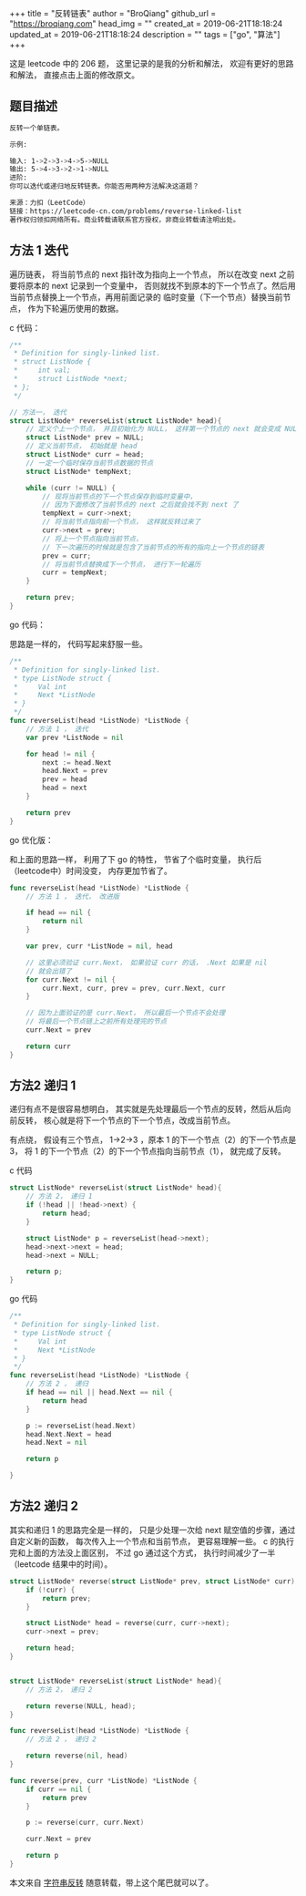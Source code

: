 +++
title = "反转链表"
author = "BroQiang"
github_url = "https://broqiang.com"
head_img = ""
created_at = 2019-06-21T18:18:24
updated_at = 2019-06-21T18:18:24
description = ""
tags = ["go", "算法"]
+++

这是 leetcode 中的 206 题， 这里记录的是我的分析和解法， 欢迎有更好的思路和解法，
直接点击上面的修改原文。

## 题目描述

```bash
反转一个单链表。

示例:

输入: 1->2->3->4->5->NULL
输出: 5->4->3->2->1->NULL
进阶:
你可以迭代或递归地反转链表。你能否用两种方法解决这道题？

来源：力扣（LeetCode）
链接：https://leetcode-cn.com/problems/reverse-linked-list
著作权归领扣网络所有。商业转载请联系官方授权，非商业转载请注明出处。
```

## 方法 1 迭代

遍历链表， 将当前节点的 next 指针改为指向上一个节点， 所以在改变 next 之前要将原本的 next
记录到一个变量中， 否则就找不到原本的下一个节点了。然后用当前节点替换上一个节点，再用前面记录的
临时变量（下一个节点）替换当前节点， 作为下轮遍历使用的数据。

c 代码：

```c
/**
 * Definition for singly-linked list.
 * struct ListNode {
 *     int val;
 *     struct ListNode *next;
 * };
 */

// 方法一， 迭代
struct ListNode* reverseList(struct ListNode* head){
    // 定义个上一个节点， 并且初始化为 NULL， 这样第一个节点的 next 就会变成 NULL
    struct ListNode* prev = NULL;
    // 定义当前节点， 初始就是 head
    struct ListNode* curr = head;
    // 一定一个临时保存当前节点数据的节点
    struct ListNode* tempNext;

    while (curr != NULL) {
        // 现将当前节点的下一个节点保存到临时变量中，
        // 因为下面修改了当前节点的 next 之后就会找不到 next 了
        tempNext = curr->next;
        // 将当前节点指向前一个节点， 这样就反转过来了
        curr->next = prev;
        // 将上一个节点指向当前节点，
        // 下一次遍历的时候就是包含了当前节点的所有的指向上一个节点的链表
        prev = curr;
        // 将当前节点替换成下一个节点， 进行下一轮遍历
        curr = tempNext;
    }

    return prev;
}
```

go 代码：

思路是一样的， 代码写起来舒服一些。

```go
/**
 * Definition for singly-linked list.
 * type ListNode struct {
 *     Val int
 *     Next *ListNode
 * }
 */
func reverseList(head *ListNode) *ListNode {
    // 方法 1 ， 迭代
    var prev *ListNode = nil

    for head != nil {
        next := head.Next
        head.Next = prev
        prev = head
        head = next
    }

    return prev
}
```

go 优化版：

和上面的思路一样， 利用了下 go 的特性， 节省了个临时变量， 执行后（leetcode中）时间没变，
内存更加节省了。

```go
func reverseList(head *ListNode) *ListNode {
    // 方法 1 ， 迭代， 改进版

    if head == nil {
        return nil
    }

    var prev, curr *ListNode = nil, head

    // 这里必须验证 curr.Next， 如果验证 curr 的话， .Next 如果是 nil
    // 就会出错了
    for curr.Next != nil {
        curr.Next, curr, prev = prev, curr.Next, curr
    }

    // 因为上面验证的是 curr.Next， 所以最后一个节点不会处理
    // 将最后一个节点链上之前所有处理完的节点
    curr.Next = prev

    return curr
}
```

## 方法2 递归 1

递归有点不是很容易想明白， 其实就是先处理最后一个节点的反转，然后从后向前反转，
核心就是将下一个节点的下一个节点，改成当前节点。

有点绕， 假设有三个节点， 1->2->3 ，原本 1 的下一个节点（2）的下一个节点是 3，
将 1 的下一个节点（2）的下一个节点指向当前节点（1）， 就完成了反转。

c 代码

```c
struct ListNode* reverseList(struct ListNode* head){
    // 方法 2， 递归 1
    if (!head || !head->next) {
        return head;
    }

    struct ListNode* p = reverseList(head->next);
    head->next->next = head;
    head->next = NULL;

    return p;
}
```

go 代码

```go
/**
 * Definition for singly-linked list.
 * type ListNode struct {
 *     Val int
 *     Next *ListNode
 * }
 */
func reverseList(head *ListNode) *ListNode {
    // 方法 2 ， 递归
    if head == nil || head.Next == nil {
        return head
    }

    p := reverseList(head.Next)
    head.Next.Next = head
    head.Next = nil

    return p

}
```

## 方法2 递归 2

其实和递归 1 的思路完全是一样的， 只是少处理一次给 next 赋空值的步骤，通过自定义新的函数，
每次传入上一个节点和当前节点， 更容易理解一些。 c 的执行完和上面的方法没上面区别， 不过 go
通过这个方式， 执行时间减少了一半（leetcode 结果中的时间）。

```c
struct ListNode* reverse(struct ListNode* prev, struct ListNode* curr) {
    if (!curr) {
        return prev;
    }

    struct ListNode* head = reverse(curr, curr->next);
    curr->next = prev;

    return head;
}


struct ListNode* reverseList(struct ListNode* head){
    // 方法 2， 递归 2

    return reverse(NULL, head);
}
```

```go
func reverseList(head *ListNode) *ListNode {
    // 方法 2 ， 递归 2

    return reverse(nil, head)
}

func reverse(prev, curr *ListNode) *ListNode {
    if curr == nil {
        return prev
    }

    p := reverse(curr, curr.Next)

    curr.Next = prev

    return p
}
```

本文来自 [字符串反转](https://broqiang.com/posts/algorithm/reverse-linked-list)
随意转载，带上这个尾巴就可以了。
